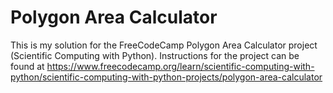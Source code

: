 # Polygon Area Calculator

This is my solution for the FreeCodeCamp Polygon Area Calculator project (Scientific Computing with Python). 
Instructions for the project can be found at https://www.freecodecamp.org/learn/scientific-computing-with-python/scientific-computing-with-python-projects/polygon-area-calculator